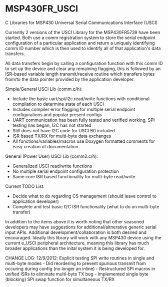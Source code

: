 MSP430FR_USCI
=============

C Libraries for MSP430 Universal Serial Communications Interface (USCI)

Currently 2 versions of the USCI Library for the MSP430FR5739 have been started. Both use a comm registration system to store the serial endpoint configuration of a particular application and return a uniquely identifying comm ID number which is then used to identify all of that application's data transfers.

All data transfers begin by calling a configuration function with this comm ID to set up the device and clear any remaining flagging, this is followed by an ISR-based variable length transmit/receive routine which transfers bytes from/to the data pointer provided by the application developer.

Simple/General USCI Lib (comm.c/h):
  - Include the basic uart/spi/i2c read/write functions with conditional compilation to determine state of each USCI
  - Includes compiler error flagging for multiple serial endpoint configurations and popular present configs
  - UART communication has been fully tested and verified working, SPI testing has began, I2C has not started
  - Still does not have I2C code for USCI B0 included
  - ISR based TX/RX for multi-byte data exchanges
  - All functions/variables/macros use Doxygen formatted comments for easy creation of documentation

General (Power User) USCI Lib (comm2.c/h):
  - Generalized USCI read/write functions
  - No multiple serial endpoint configuration protection
  - Same core ISR based functionality for multi-byte read/write

Current TODO List:
  - Decide what to do regarding CS management (should leave control to application developer)
  - Complete and test basic I2C ISR functionality (what to do on multi-byte transfer)

In addition to the items above it is worth noting that other seasoned developers may have suggestions for additional/altnerative generic serial input APIs. Additional development/collaboration is both desired and encouraged. Ideally this library will work with any MSP430 device using the current e_USCI peripheral architecture, meaning this library has much broader applications than the inital system it is being developed for.

CHANGE LOG:
12/9/2012: Explicit testing SPI write routines in single and multi-byte modes
			- Did reordering to prevent spurious transmit from occuring during config (no longer an inline)
			- Restructured SPI macros in unified ISRs to eliminate multi-byte TX bug
			- Implemented single byte (blocking) SPI swap function for simultaneous TX/RX


